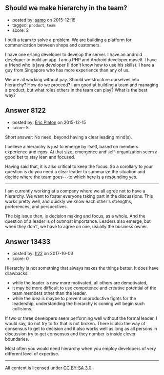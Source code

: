 ## Should we make hierarchy in the team?

- posted by: [samo](https://stackexchange.com/users/2421464/samo) on 2015-12-15
- tagged: `product`, `team`
- score: 2

I built a team to solve a problem. We are building a platform for communication between shops and customers. 

I have one erlang developer to develop the server. I have an android developer to build an app. I am a PHP and Android developer myself. I have a friend who is java developer (I don't know how to use his skills). I have a guy from Singapore who has more experience than any of us. 

We are all working without pay. Should we structure ourselves into hierarchy? How do we proceed? I am good at building a team and managing a product, but what roles others in the team can play? What is the best way? 


## Answer 8122

- posted by: [Eric Platon](https://stackexchange.com/users/1533/eric-platon) on 2015-12-15
- score: 5

Short answer: No need, beyond having a clear leading mind(s).

I believe a hierarchy is just to emerge by itself, based on members experience and egos. At that size, emergence and self-organization seem a good bet to stay lean and focused.

Having said that, it is also critical to keep the focus. So a corollary to your question is do you need a clear leader to summarize the situation and decide where the team goes---to which here is a resounding yes.

---
I am currently working at a company where we all agree not to have a hierarchy. We want to foster everyone taking part in the discussions. This works pretty well, and quickly we know each other's strengths, preferences, and perspectives.

The big issue then, is decision making and focus, as a whole. And the question of a leader is of outmost importance. Leaders also emerge, but when they don't, we have to agree on one, usually the business owner.


## Answer 13433

- posted by: [h22](https://stackexchange.com/users/167824/h22) on 2017-10-03
- score: 0

Hierarchy is not something that always makes the things better. It does have drawbacks: 

  - while the leader is now more motivated, all others are demotivated, 
  - it may be more difficult to use competence and creative potential of the team members other than the leader.
  - while the idea is maybe to prevent unproductive fights for the leadership, understanding the hierarchy is coming will begin such collisions. 

If two or three developers seem performing well without the formal leader, I would say, do not try to fix that is not broken. There is also the way of consensus to get to decision and it also works well as long as all persons in discussion try to get consensus and they number is inside clever boundaries.

Most often you would need hierarchy when you employ developers of very different level of expertise. 




---

All content is licensed under [CC BY-SA 3.0](https://creativecommons.org/licenses/by-sa/3.0/).
